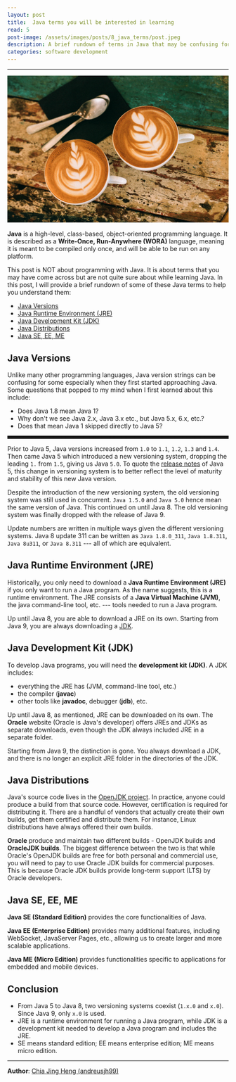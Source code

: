 ```yaml
---
layout: post
title:  Java terms you will be interested in learning
read: 5
post-image: /assets/images/posts/8_java_terms/post.jpeg
description: A brief rundown of terms in Java that may be confusing for some who are starting out with Java.
categories: software development
---
```


---

![](/assets/images/posts/8_java_terms/post.jpeg)

**Java** is a high-level, class-based, object-oriented programming language. It is described as a **Write-Once, Run-Anywhere (WORA)** language, meaning it is meant to be compiled only once, and will be able to be run on any platform.

This post is NOT about programming with Java. It is about terms that you may have come across but are not quite sure about while learning Java. In this post, I will provide a brief rundown of some of these Java terms to help you understand them:
- [Java Versions](#java-versions)
- [Java Runtime Environment (JRE)](#java-runtime-environment-jre)
- [Java Development Kit (JDK)](#java-development-kit-jdk)
- [Java Distributions](#java-distributions)
- [Java SE, EE, ME](#java-se-ee-me)

## Java Versions

Unlike many other programming languages, Java version strings can be confusing for some especially when they first started approaching Java. Some questions that popped to my mind when I first learned about this include:
- Does Java 1.8 mean Java 1?
- Why don't we see Java 2.x, Java 3.x etc., but Java 5.x, 6.x, etc.?
- Does that mean Java 1 skipped directly to Java 5?

<hr style="border-style: dashed">

Prior to Java 5, Java versions increased from `1.0` to `1.1`, `1.2`, `1.3` and `1.4`. Then came Java 5 which introduced a new versioning system, dropping the leading `1.` from `1.5`, giving us Java `5.0`. To quote the <a href="https://docs.oracle.com/javase/1.5.0/docs/relnotes/version-5.0.html" target="_blank">release notes</a> of Java 5, this change in versioning system is to better reflect the level of maturity and stability of this new Java version.

Despite the introduction of the new versioning system, the old versioning system was still used in concurrent. `Java 1.5.0` and `Java 5.0` hence mean the same version of Java. This continued on until Java 8. The old versioning system was finally dropped with the release of Java 9.

Update numbers are written in multiple ways given the different versioning systems. Java 8 update 311 can be written as `Java 1.8.0_311`, `Java 1.8.311`, `Java 8u311`, or `Java 8.311` --- all of which are equivalent.

## Java Runtime Environment (JRE)
Historically, you only need to download a **Java Runtime Environment (JRE)** if you only want to run a Java program. As the name suggests, this is a runtime environment. The JRE consists of a **Java Virtual Machine (JVM)**, the java command-line tool, etc. --- tools needed to run a Java program.

Up until Java 8, you are able to download a JRE on its own. Starting from Java 9, you are always downloading a [JDK](#java-development-kit-jdk).

## Java Development Kit (JDK)
To develop Java programs, you will need the **development kit (JDK)**. A JDK includes:
- everything the JRE has (JVM, command-line tool, etc.)
- the compiler (**javac**)
- other tools like **javadoc**, debugger (**jdb**), etc.

Up until Java 8, as mentioned, JRE can be downloaded on its own. The **Oracle** website (Oracle is Java's developer) offers JREs and JDKs as separate downloads, even though the JDK always included JRE in a separate folder.

Starting from Java 9, the distinction is gone. You always download a JDK, and there is no longer an explicit JRE folder in the directories of the JDK.

## Java Distributions
Java's source code lives in the <a href="https://openjdk.org/" target="_blank">OpenJDK project</a>. In practice, anyone could produce a build from that source code. However, certification is required for distributing it. There are a handful of vendors that actually create their own builds, get them certified and distribute them. For instance, Linux distributions have always offered their own builds.

**Oracle** produce and maintain two different builds - OpenJDK builds and **OracleJDK builds**. The biggest difference between the two is that while Oracle's OpenJDK builds are free for both personal and commercial use, you will need to pay to use Oracle JDK builds for commercial purposes. This is because Oracle JDK builds provide long-term support (LTS) by Oracle developers.

## Java SE, EE, ME
**Java SE (Standard Edition)** provides the core functionalities of Java.

**Java EE (Enterprise Edition)** provides many additional features, including WebSocket, JavaServer Pages, etc., allowing us to create larger and more scalable applications.

**Java ME (Micro Edition)** provides functionalities specific to applications for embedded and mobile devices.

## Conclusion
- From Java 5 to Java 8, two versioning systems coexist (`1.x.0` and `x.0`). Since Java 9, only `x.0` is used.
- JRE is a runtime environment for running a Java program, while JDK is a development kit needed to develop a Java program and includes the JRE.
- SE means standard edition; EE means enterprise edition; ME means micro edition.

---

**Author**: <a href="https://github.com/andreusjh99" target="_blank">Chia Jing Heng (andreusjh99)</a>